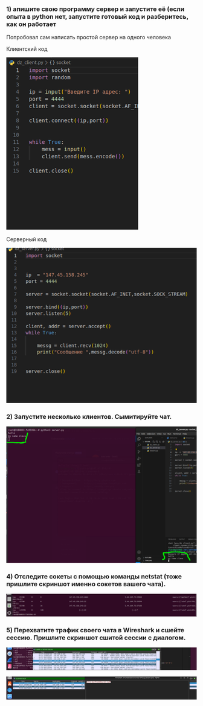 ### 1)  апишите свою программу сервер и запустите её (если опыта в python нет, запустите готовый код и разберитесь, как он работает

Попробовал сам написать простой сервер на одного человека

Клиентский код

![](/img/code_1.png)

Серверный код

![](/img/code_2.png)


### 2) Запустите несколько клиентов. Сымитируйте чат.

![](/img/img_1.png)

### 4) Отследите сокеты с помощью команды netstat (тоже пришлите скриншот именно сокетов вашего чата).
![](/img/img_2.png)

### 5) Перехватите трафик своего чата в Wireshark и cшейте сессию. Пришлите скриншот сшитой сессии с диалогом.

![](/img/img_3.png)


![](/img/img_4.png)